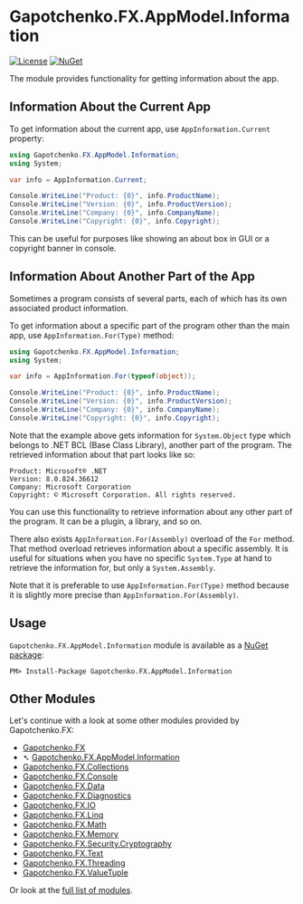 ﻿# Gapotchenko.FX.AppModel.Information

[![License](https://img.shields.io/badge/license-MIT-green.svg)](../../../../../LICENSE)
[![NuGet](https://img.shields.io/nuget/v/Gapotchenko.FX.AppModel.Information.svg)](https://www.nuget.org/packages/Gapotchenko.FX.AppModel.Information)

The module provides functionality for getting information about the app.

## Information About the Current App

To get information about the current app, use `AppInformation.Current` property:

``` C#
using Gapotchenko.FX.AppModel.Information;
using System;

var info = AppInformation.Current;

Console.WriteLine("Product: {0}", info.ProductName);
Console.WriteLine("Version: {0}", info.ProductVersion);
Console.WriteLine("Company: {0}", info.CompanyName);
Console.WriteLine("Copyright: {0}", info.Copyright);
```

This can be useful for purposes like showing an about box in GUI or a copyright banner in console.

## Information About Another Part of the App

Sometimes a program consists of several parts, each of which has its own associated product information.

To get information about a specific part of the program other than the main app, use `AppInformation.For(Type)` method:

``` C#
using Gapotchenko.FX.AppModel.Information;
using System;

var info = AppInformation.For(typeof(object));

Console.WriteLine("Product: {0}", info.ProductName);
Console.WriteLine("Version: {0}", info.ProductVersion);
Console.WriteLine("Company: {0}", info.CompanyName);
Console.WriteLine("Copyright: {0}", info.Copyright);
```

Note that the example above gets information for `System.Object` type which belongs to .NET BCL (Base Class Library), another part of the program.
The retrieved information about that part looks like so:

```
Product: Microsoft® .NET
Version: 8.0.824.36612
Company: Microsoft Corporation
Copyright: © Microsoft Corporation. All rights reserved.
```

You can use this functionality to retrieve information about any other part of the program.
It can be a plugin, a library, and so on.

There also exists `AppInformation.For(Assembly)` overload of the `For` method.
That method overload retrieves information about a specific assembly.
It is useful for situations when you have no specific `System.Type` at hand to retrieve the information for, but only a `System.Assembly`.

Note that it is preferable to use `AppInformation.For(Type)` method because it is slightly more precise than `AppInformation.For(Assembly)`.

## Usage

`Gapotchenko.FX.AppModel.Information` module is available as a [NuGet package](https://nuget.org/packages/Gapotchenko.FX.AppModel.Information):

```
PM> Install-Package Gapotchenko.FX.AppModel.Information
```

## Other Modules

Let's continue with a look at some other modules provided by Gapotchenko.FX:

- [Gapotchenko.FX](../Gapotchenko.FX)
- &#x27B4; [Gapotchenko.FX.AppModel.Information](../Gapotchenko.FX.AppModel.Information)
- [Gapotchenko.FX.Collections](../Gapotchenko.FX.Collections)
- [Gapotchenko.FX.Console](../Gapotchenko.FX.Console)
- [Gapotchenko.FX.Data](../Data/Encoding/Gapotchenko.FX.Data.Encoding)
- [Gapotchenko.FX.Diagnostics](../Gapotchenko.FX.Diagnostics.CommandLine)
- [Gapotchenko.FX.IO](../Gapotchenko.FX.IO)
- [Gapotchenko.FX.Linq](../Gapotchenko.FX.Linq)
- [Gapotchenko.FX.Math](../Gapotchenko.FX.Math)
- [Gapotchenko.FX.Memory](../Gapotchenko.FX.Memory)
- [Gapotchenko.FX.Security.Cryptography](../Gapotchenko.FX.Security.Cryptography)
- [Gapotchenko.FX.Text](../Gapotchenko.FX.Text)
- [Gapotchenko.FX.Threading](../Gapotchenko.FX.Threading)
- [Gapotchenko.FX.ValueTuple](../Gapotchenko.FX.ValueTuple)

Or look at the [full list of modules](../..#available-modules).

